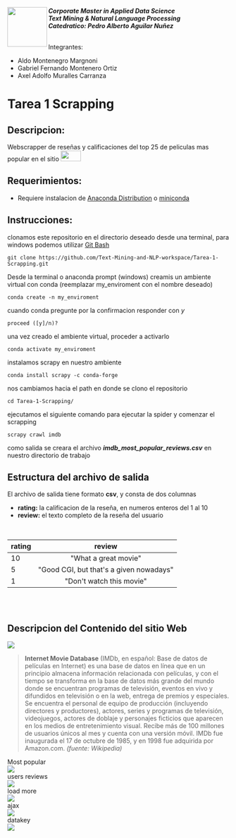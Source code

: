 <a href="https://www.uvg.edu.gt/"><img align="left" src="https://www.uvg.edu.gt/wp-content/uploads/socialshare-logo.jpg" width="90" height="90"></a>
**_Corporate Master in Applied Data Science_**<br/>
**_Text Mining & Natural Language Processing_**<br/>
**_Catedratico: Pedro Alberto Aguilar Nuñez_**<br/>
<br/>

Integrantes:
- Aldo Montenegro Margnoni
- Gabriel Fernando Montenero Ortiz
- Axel Adolfo Muralles Carranza

# Tarea 1 Scrapping 
## Descripcion:
Webscrapper de reseñas y calificaciones del top 25 de peliculas mas popular en el sitio <a href="https://www.imdb.com/"><img src="https://upload.wikimedia.org/wikipedia/commons/thumb/6/69/IMDB_Logo_2016.svg/245px-IMDB_Logo_2016.svg.png" width="46" height="24"/></a>
 
## Requerimientos:
- Requiere instalacion de [Anaconda Distribution](https://www.anaconda.com/products/distribution) o [miniconda](https://docs.conda.io/en/latest/miniconda.html)

## Instrucciones:

clonamos este repositorio en el directorio deseado desde una terminal, para windows podemos utilizar [Git Bash](https://gitforwindows.org/) 
```
git clone https://github.com/Text-Mining-and-NLP-workspace/Tarea-1-Scrapping.git
```
Desde la terminal o anaconda prompt (windows) creamis un ambiente virtual con conda (reemplazar my_enviroment con el nombre deseado)
```
conda create -n my_enviroment
```
cuando conda pregunte por la confirmacion responder con _y_
```
proceed ([y]/n)?
```
una vez creado el ambiente virtual, proceder a activarlo
```
conda activate my_enviroment
```
instalamos scrapy en nuestro ambiente
```
conda install scrapy -c conda-forge
```
nos cambiamos hacia el path en donde se clono el repositorio
```
cd Tarea-1-Scrapping/
```
ejecutamos el siguiente comando para ejecutar la spider y comenzar el scrapping
```
scrapy crawl imdb
```
como salida se creara el archivo **_imdb_most_popular_reviews.csv_** en nuestro directorio de trabajo

## Estructura del archivo de salida

El archivo de salida tiene formato **csv**, y consta de dos columnas
- **rating:** la calificacion de la reseña, en numeros enteros del 1 al 10
- **review:** el texto completo de la reseña del usuario
<br/>

| rating | review|
|-----------|:-----------:|
| 10 | "What a great movie" |
| 5 | "Good CGI, but that's a given nowadays"|
| 1 | "Don't watch this movie" |
<br/>
<br/>

## Descripcion del Contenido del sitio Web 
<a href="https://www.imdb.com/"><img src="https://upload.wikimedia.org/wikipedia/commons/thumb/6/69/IMDB_Logo_2016.svg/245px-IMDB_Logo_2016.svg.png"/></a><br/>
> **Internet Movie Database** (IMDb, en español: Base de datos de películas en Internet) es una base de datos en línea que en un principio almacena información relacionada con películas, y con el tiempo se transforma en la base de datos más grande del mundo donde se encuentran programas de televisión, eventos en vivo y difundidos en televisión o en la web, entrega de premios y especiales. Se encuentra el personal de equipo de producción (incluyendo directores y productores), actores, series y programas de televisión, videojuegos, actores de doblaje y personajes ficticios que aparecen en los medios de entretenimiento visual. Recibe más de 100 millones de usuarios únicos al mes y cuenta con una versión móvil. IMDb fue inaugurada el 17 de octubre de 1985, y en 1998 fue adquirida por Amazon.com. _(fuente: Wikipedia)_

Most popular
<br/>
<img src="https://lh3.googleusercontent.com/vIqMjE6VFqM_L-R4GDUjF7C7B9ayDM-pjk8KqoQ17DWtxsi8fTy3Pov_zONhrxmoySmVi5qAeFbelJFIzt7-hPFTe-UBOhr_XW26zUyS6r_39Bn7Frtn71UL3HSbrjj0Ney8zYeeNw=w2400"/>
<br/>
users reviews
<br/>
<img src="https://lh3.googleusercontent.com/Ok3RKu91eZrp9bafJjKnpYhZDx6gRaSIwYEmqLTsejVNNU_c9WmdPmc0ozFwiX8muQD5c5GRt5t1GFX8SbRmv0OEek7X_JF3SSzfFREanpO5j3oURmpH2qBCBCUZwrqjUyEGYrCWdw=w2400"/>
<br/>
load more
<br/>
<img src="https://lh3.googleusercontent.com/9bxwbTn-vzKTjoWS09DeQ7mGiNoNpc3AMbzQJf5pbXj6NfI80z6g6mvQzLypHVfMgJKMf6otCRyyKWId9qOYbF5Xum0aP4wP_xJJQlM_090_YRkK60UncGScQLZkxS3A9IjGydprxg=w2400"/>
<br/>
ajax
<br/>
<img src="https://lh3.googleusercontent.com/_PrdNcOCpixmLoBtzCCNwEmex96I5VhOPnyDZm-XIfTrrojnmRTPOxvmWwq5YLQGKe4Qwt-zgtBCpF4B42PXU3Yky_uDx-dyUaN49UyTKYfZzWkbs3CLvFXSlMsNNl_Lbb8v7tC0Yg=w2400"/>
<br/>
datakey
<br/>
<img src="https://lh3.googleusercontent.com/y-DRyI0_XGJ90dlXde1av-YalNvykbxUO32V4cEkrlzd-niaahcRdqqmF6j-0CIIVRmRFWVfZdmSB4wky314LifENcj-n4xnSdguAGiZRF3KX8xUyGEBEtKvCEtf2S1TvJikZZtAew=w2400"/>
<br/>